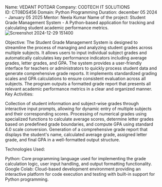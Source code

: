 Name: VEDANT POTDAR
Company: CODTECH IT SOLUTIONS  
ID: CT08DS456
Domain: Python Programming
Duration: december 05 2024 - January 05 2025
Mentor: Neela Kumar
Name of the project:
Student Grade Management System - A Python-based application for tracking and calculating student academic performance metrics.
![Screenshot 2024-12-29 151400](https://github.com/user-attachments/assets/2cf8acd6-025c-4a8a-8ed5-51548573e13b)

Objective:
The Student Grade Management System is designed to streamline the process of managing and analyzing student grades across multiple subjects. It allows users to input individual subject grades and automatically calculates key performance indicators including average grades, letter grades, and GPA. The system provides a user-friendly interface for teachers or administrators to quickly process student data and generate comprehensive grade reports. It implements standardized grading scales and GPA calculations to ensure consistent evaluation across all subjects. The program outputs a formatted grade report that presents all relevant academic performance metrics in a clear and organized manner.
Key Activities:

Collection of student information and subject-wise grades through interactive input prompts, allowing for dynamic entry of multiple subjects and their corresponding scores.
Processing of numerical grades using specialized functions to calculate average scores, determine letter grades based on predefined grade boundaries, and compute GPA using standard 4.0 scale conversion.
Generation of a comprehensive grade report that displays the student's name, calculated average grade, assigned letter grade, and final GPA in a well-formatted output structure.

Technologies Used:

Python: Core programming language used for implementing the grade calculation logic, user input handling, and output formatting functionality.
Google Colab: Cloud-based development environment providing an interactive platform for code execution and testing with built-in support for Python programming.

